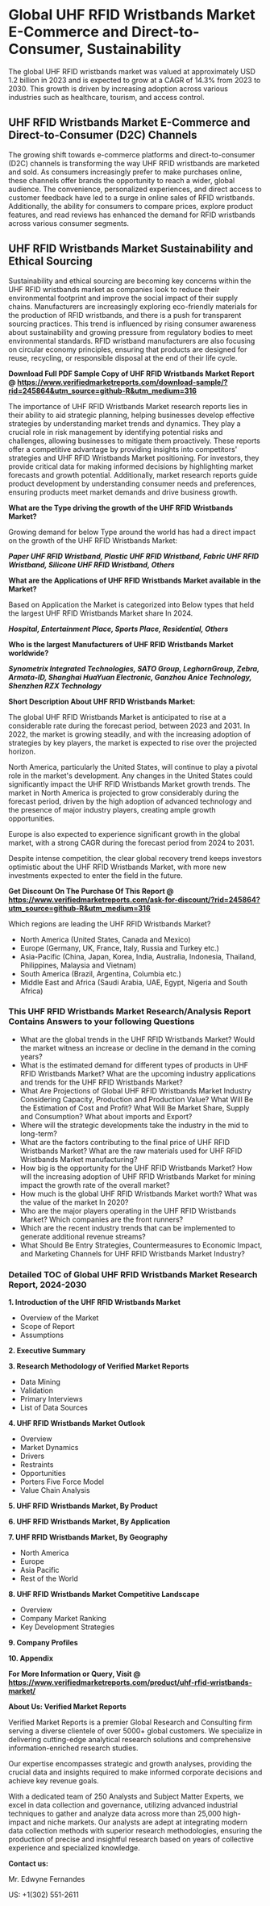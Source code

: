 <h1>Global UHF RFID Wristbands Market E-Commerce and Direct-to-Consumer, Sustainability</h1><p class=""><p>The global UHF RFID wristbands market was valued at approximately USD 1.2 billion in 2023 and is expected to grow at a CAGR of 14.3% from 2023 to 2030. This growth is driven by increasing adoption across various industries such as healthcare, tourism, and access control.</p><h2>UHF RFID Wristbands Market E-Commerce and Direct-to-Consumer (D2C) Channels</h2><p>The growing shift towards e-commerce platforms and direct-to-consumer (D2C) channels is transforming the way UHF RFID wristbands are marketed and sold. As consumers increasingly prefer to make purchases online, these channels offer brands the opportunity to reach a wider, global audience. The convenience, personalized experiences, and direct access to customer feedback have led to a surge in online sales of RFID wristbands. Additionally, the ability for consumers to compare prices, explore product features, and read reviews has enhanced the demand for RFID wristbands across various consumer segments.</p><h2>UHF RFID Wristbands Market Sustainability and Ethical Sourcing</h2><p>Sustainability and ethical sourcing are becoming key concerns within the UHF RFID wristbands market as companies look to reduce their environmental footprint and improve the social impact of their supply chains. Manufacturers are increasingly exploring eco-friendly materials for the production of RFID wristbands, and there is a push for transparent sourcing practices. This trend is influenced by rising consumer awareness about sustainability and growing pressure from regulatory bodies to meet environmental standards. RFID wristband manufacturers are also focusing on circular economy principles, ensuring that products are designed for reuse, recycling, or responsible disposal at the end of their life cycle.</p></p><p class=""><strong>Download Full PDF Sample Copy of UHF RFID Wristbands Market Report @ <a href="https://www.verifiedmarketreports.com/download-sample/?rid=245864&utm_source=github-R&utm_medium=316" target="_blank">https://www.verifiedmarketreports.com/download-sample/?rid=245864&utm_source=github-R&utm_medium=316</a></strong></p><p>The importance of&nbsp;UHF RFID Wristbands Market research reports lies in their ability to aid strategic planning, helping businesses develop effective strategies by understanding market trends and dynamics. They play a crucial role in risk management by identifying potential risks and challenges, allowing businesses to mitigate them proactively. These reports offer a competitive advantage by providing insights into competitors' strategies and UHF RFID Wristbands Market positioning. For investors, they provide critical data for making informed decisions by highlighting market forecasts and growth potential. Additionally, market research reports guide product development by understanding consumer needs and preferences, ensuring products meet market demands and drive business growth.</p><p><strong>What are the&nbsp;Type driving the growth of the UHF RFID Wristbands Market?</strong></p><p id="" class="">Growing demand for below Type around the world has had a direct impact on the growth of the UHF RFID Wristbands Market:</p><p class=""><em><strong>Paper UHF RFID Wristband, Plastic UHF RFID Wristband, Fabric UHF RFID Wristband, Silicone UHF RFID Wristband, Others</strong></em></p><p class=""><strong>What are the&nbsp;Applications&nbsp;of UHF RFID Wristbands Market available in the Market?</strong></p><p id="" class="">Based on Application the Market is categorized into Below types that held the largest UHF RFID Wristbands Market share In 2024.</p><p class=""><em><strong>Hospital, Entertainment Place, Sports Place, Residential, Others</strong></em></p><p class=""><strong>Who is the largest Manufacturers of UHF RFID Wristbands Market worldwide?</strong></p><p><em><strong>Synometrix Integrated Technologies, SATO Group, LeghornGroup, Zebra, Armata-ID, Shanghai HuaYuan Electronic, Ganzhou Anice Technology, Shenzhen RZX Technology</strong></em></p><p id="" class=""><strong>Short Description About UHF RFID Wristbands Market:</strong></p><p>The global UHF RFID Wristbands Market is anticipated to rise at a considerable rate during the forecast period, between 2023 and 2031. In 2022, the market is growing steadily, and with the increasing adoption of strategies by key players, the market is expected to rise over the projected horizon.</p><p>North America, particularly the United States, will continue to play a pivotal role in the market's development. Any changes in the United States could significantly impact the UHF RFID Wristbands Market growth trends. The market in North America is projected to grow considerably during the forecast period, driven by the high adoption of advanced technology and the presence of major industry players, creating ample growth opportunities.</p><p>Europe is also expected to experience significant growth in the global market, with a strong CAGR during the forecast period from 2024 to 2031.</p><p>Despite intense competition, the clear global recovery trend keeps investors optimistic about the UHF RFID Wristbands Market, with more new investments expected to enter the field in the future.</p><p id="" class=""><strong>Get Discount On The Purchase Of This Report @ <a href="https://www.verifiedmarketreports.com/ask-for-discount/?rid=245864?utm_source=github-R&utm_medium=316" target="_blank">https://www.verifiedmarketreports.com/ask-for-discount/?rid=245864?utm_source=github-R&utm_medium=316</a></strong></p><p class="">Which regions are leading the UHF RFID Wristbands Market?</p><ul><li>North America (United States, Canada and Mexico)</li><li>Europe (Germany, UK, France, Italy, Russia and Turkey etc.)</li><li>Asia-Pacific (China, Japan, Korea, India, Australia, Indonesia, Thailand, Philippines, Malaysia and Vietnam)</li><li>South America (Brazil, Argentina, Columbia etc.)</li><li>Middle East and Africa (Saudi Arabia, UAE, Egypt, Nigeria and South Africa)</li></ul><h3 id="" class="">This UHF RFID Wristbands Market Research/Analysis Report Contains Answers to your following Questions</h3><ul><li>What are the global trends in the UHF RFID Wristbands Market? Would the market witness an increase or decline in the demand in the coming years?</li><li>What is the estimated demand for different types of products in UHF RFID Wristbands Market? What are the upcoming industry applications and trends for the UHF RFID Wristbands Market?</li><li>What Are Projections of Global UHF RFID Wristbands Market Industry Considering Capacity, Production and Production Value? What Will Be the Estimation of Cost and Profit? What Will Be Market Share, Supply and Consumption? What about imports and Export?</li><li>Where will the strategic developments take the industry in the mid to long-term?</li><li>What are the factors contributing to the final price of UHF RFID Wristbands Market? What are the raw materials used for UHF RFID Wristbands Market manufacturing?</li><li>How big is the opportunity for the UHF RFID Wristbands Market? How will the increasing adoption of UHF RFID Wristbands Market for mining impact the growth rate of the overall market?</li><li>How much is the global UHF RFID Wristbands Market worth? What was the value of the market In 2020?</li><li>Who are the major players operating in the UHF RFID Wristbands Market? Which companies are the front runners?</li><li>Which are the recent industry trends that can be implemented to generate additional revenue streams?</li><li>What Should Be Entry Strategies, Countermeasures to Economic Impact, and Marketing Channels for UHF RFID Wristbands Market Industry?</li></ul><h3 id="" class="">Detailed TOC of Global UHF RFID Wristbands Market Research Report, 2024-2030</h3><p id="" class=""><strong>1. Introduction of the UHF RFID Wristbands Market</strong></p><ul><li>Overview of the Market</li><li>Scope of Report</li><li>Assumptions</li></ul><p id="" class=""><strong>2. Executive Summary</strong></p><p id="" class=""><strong>3. Research Methodology of Verified Market Reports</strong></p><ul><li>Data Mining</li><li>Validation</li><li>Primary Interviews</li><li>List of Data Sources</li></ul><p id="" class=""><strong>4. UHF RFID Wristbands Market Outlook</strong></p><ul><li>Overview</li><li>Market Dynamics</li><li>Drivers</li><li>Restraints</li><li>Opportunities</li><li>Porters Five Force Model</li><li>Value Chain Analysis</li></ul><p id="" class=""><strong>5. UHF RFID Wristbands Market, By Product</strong></p><p id="" class=""><strong>6. UHF RFID Wristbands Market, By Application</strong></p><p id="" class=""><strong>7. UHF RFID Wristbands Market, By Geography</strong></p><ul><li>North America</li><li>Europe</li><li>Asia Pacific</li><li>Rest of the World</li></ul><p id="" class=""><strong>8. UHF RFID Wristbands Market Competitive Landscape</strong></p><ul><li>Overview</li><li>Company Market Ranking</li><li>Key Development Strategies</li></ul><p id="" class=""><strong>9. Company Profiles</strong></p><p id="" class=""><strong>10. Appendix</strong></p><p id="" class=""><strong>For More Information or Query, Visit @ <a href="https://www.verifiedmarketreports.com/product/uhf-rfid-wristbands-market/" target="_blank">https://www.verifiedmarketreports.com/product/uhf-rfid-wristbands-market/</a></strong></p><p id="" class=""><strong>About Us: Verified Market Reports</strong></p><p id="" class="">Verified Market Reports is a premier Global Research and Consulting firm serving a diverse clientele of over 5000+ global customers. We specialize in delivering cutting-edge analytical research solutions and comprehensive information-enriched research studies.</p><p id="" class="">Our expertise encompasses strategic and growth analyses, providing the crucial data and insights required to make informed corporate decisions and achieve key revenue goals.</p><p id="" class="">With a dedicated team of 250 Analysts and Subject Matter Experts, we excel in data collection and governance, utilizing advanced industrial techniques to gather and analyze data across more than 25,000 high-impact and niche markets. Our analysts are adept at integrating modern data collection methods with superior research methodologies, ensuring the production of precise and insightful research based on years of collective experience and specialized knowledge.</p><p id="" class=""><strong>Contact us:</strong></p><p id="" class="">Mr. Edwyne Fernandes</p><p id="" class="">US: +1(302) 551-2611</p>